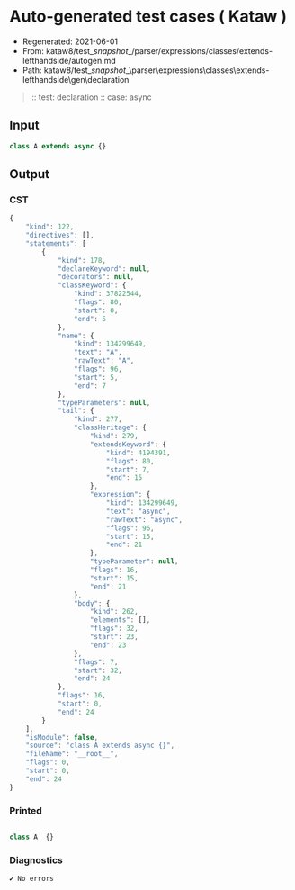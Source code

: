 # Auto-generated test cases ( Kataw )
- Regenerated: 2021-06-01
- From: kataw8/test\__snapshot__/parser/expressions/classes/extends-lefthandside/autogen.md
- Path: kataw8/test\__snapshot__\parser\expressions\classes\extends-lefthandside\gen\declaration
> :: test: declaration
> :: case: async
## Input

`````js
class A extends async {}
`````
## Output

### CST

```javascript
{
    "kind": 122,
    "directives": [],
    "statements": [
        {
            "kind": 178,
            "declareKeyword": null,
            "decorators": null,
            "classKeyword": {
                "kind": 37822544,
                "flags": 80,
                "start": 0,
                "end": 5
            },
            "name": {
                "kind": 134299649,
                "text": "A",
                "rawText": "A",
                "flags": 96,
                "start": 5,
                "end": 7
            },
            "typeParameters": null,
            "tail": {
                "kind": 277,
                "classHeritage": {
                    "kind": 279,
                    "extendsKeyword": {
                        "kind": 4194391,
                        "flags": 80,
                        "start": 7,
                        "end": 15
                    },
                    "expression": {
                        "kind": 134299649,
                        "text": "async",
                        "rawText": "async",
                        "flags": 96,
                        "start": 15,
                        "end": 21
                    },
                    "typeParameter": null,
                    "flags": 16,
                    "start": 15,
                    "end": 21
                },
                "body": {
                    "kind": 262,
                    "elements": [],
                    "flags": 32,
                    "start": 23,
                    "end": 23
                },
                "flags": 7,
                "start": 32,
                "end": 24
            },
            "flags": 16,
            "start": 0,
            "end": 24
        }
    ],
    "isModule": false,
    "source": "class A extends async {}",
    "fileName": "__root__",
    "flags": 0,
    "start": 0,
    "end": 24
}
```

### Printed

```javascript

class A  {}
```

### Diagnostics

```javascript
✔ No errors
```

